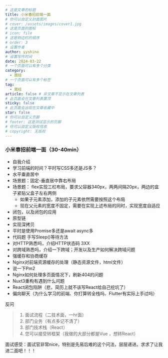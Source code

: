 ```yaml
---
# 这是文章的标题
title: 小米春招前端一面
# 你可以自定义封面图片
# cover: /assets/images/cover1.jpg
# 这是页面的图标
# icon: file
# 这是侧边栏的顺序
# order: 3
# 设置作者
author: yyshino
# 设置写作时间
date: 2024-03-22
# 一个页面可以有多个分类
category:
  - 面经
# 一个页面可以有多个标签
tag:
  - 面经
article: false # 非文章不显示在文章列表
# 此页面会在文章列表置顶
sticky: false
# 此页面会出现在文章收藏中
star: false
# 你可以自定义页脚
# footer: 这是测试显示的页脚
# 你可以自定义版权信息
# copyright: 无版权
---
```


### 小米春招前端一面（30-40min）



- 自我介绍
- 学习前端的时间？平时写CSS多还是JS多？
- 水平垂直居中
- 场景题：固定-垂直居中靠右布局
- 场景题： flex实现三栏布局，要求父容器340px，两两间隔20px，两边的盒子紧贴父盒子左右两侧 
  - 如果子元素添加，添加的子元素依然需要按照这个布局
  - 现在父元素的宽度不固定，需要在实现上述布局的同时，实现宽度自适应
- 闭包，以及闭包的应用
- 原型链
- 实现深拷贝
- 平时是使用Promise多还是await async多
- 代码题 手写Sleep()等待方法
- 对HTTP熟悉吗，介绍HTTP状态码 3XX
- 对跨域熟悉吗，介绍一下跨域；开发以及生产如何解决跨域问题
- 强缓存和协商缓存
- Nginx对前端资源缓存的处理（静态资源文件，html文件）
- 说一下Pm2
- Nginx如何处理多页面情况下，刷新404的问题
- Nuxt3重构有遇到什么问题
- React闭包陷阱（悲，简历上就不该写React给自己挖坑了）
- 偏向聊天（为什么学习的前端、你打算转全栈吗、Flutter有实际上手过吗）



反问

> 1. 面试流程（二技术面，一hr面）
> 2. 部门业务（有点多记不清了）
> 3. 部门技术栈（React）
> 4. 您可以接受转框架（我做的大部分都是Vue ，想转React）



面试感受：面试官非常nice，特别是先易后难的这个问法，层层递进。求求了让我进二面吧！！！